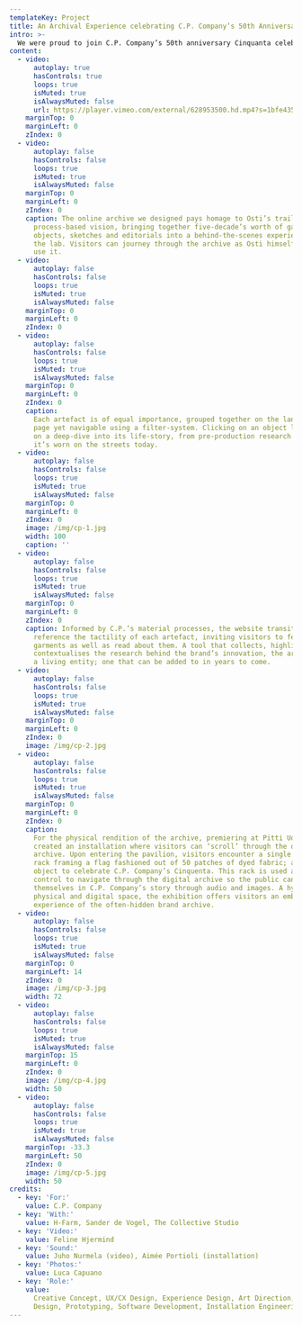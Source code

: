 ```yaml
---
templateKey: Project
title: An Archival Experience celebrating C.P. Company’s 50th Anniversary
intro: >-
  We were proud to join C.P. Company’s 50th anniversary Cinquanta celebrations to help them bring their rich archive to life – in both a physical and digital form. Working with five-decade’s worth of their hybrid urban sportswear, objects, sketches and editorials, we created an interactive spatial archive in a repurposed car park in Darwen, UK, as part of the 2021 British Textile Biennale, as well as a dynamic online archive. A hybrid of physical and digital space, the exhibition offers visitors an embodied experience of the often-hidden brand archive.
content:
  - video:
      autoplay: true
      hasControls: true
      loops: true
      isMuted: true
      isAlwaysMuted: false
      url: https://player.vimeo.com/external/628953500.hd.mp4?s=1bfe435a8e9b72f21238f8da6f1e0de4b05d5093&profile_id=175
    marginTop: 0
    marginLeft: 0
    zIndex: 0
  - video:
      autoplay: false
      hasControls: false
      loops: true
      isMuted: true
      isAlwaysMuted: false
    marginTop: 0
    marginLeft: 0
    zIndex: 0
    caption: The online archive we designed pays homage to Osti’s trailblazing
      process-based vision, bringing together five-decade’s worth of garments,
      objects, sketches and editorials into a behind-the-scenes experience of
      the lab. Visitors can journey through the archive as Osti himself might
      use it.
  - video:
      autoplay: false
      hasControls: false
      loops: true
      isMuted: true
      isAlwaysMuted: false
    marginTop: 0
    marginLeft: 0
    zIndex: 0
  - video:
      autoplay: false
      hasControls: false
      loops: true
      isMuted: true
      isAlwaysMuted: false
    marginTop: 0
    marginLeft: 0
    zIndex: 0
    caption:
      Each artefact is of equal importance, grouped together on the landing
      page yet navigable using a filter-system. Clicking on an object leads you
      on a deep-dive into its life-story, from pre-production research to how
      it’s worn on the streets today.
  - video:
      autoplay: false
      hasControls: false
      loops: true
      isMuted: true
      isAlwaysMuted: false
    marginTop: 0
    marginLeft: 0
    zIndex: 0
    image: /img/cp-1.jpg
    width: 100
    caption: ''
  - video:
      autoplay: false
      hasControls: false
      loops: true
      isMuted: true
      isAlwaysMuted: false
    marginTop: 0
    marginLeft: 0
    zIndex: 0
    caption: Informed by C.P.’s material processes, the website transitions
      reference the tactility of each artefact, inviting visitors to feel the
      garments as well as read about them. A tool that collects, highlights and
      contextualises the research behind the brand’s innovation, the archive is
      a living entity; one that can be added to in years to come.
  - video:
      autoplay: false
      hasControls: false
      loops: true
      isMuted: true
      isAlwaysMuted: false
    marginTop: 0
    marginLeft: 0
    zIndex: 0
    image: /img/cp-2.jpg
  - video:
      autoplay: false
      hasControls: false
      loops: true
      isMuted: true
      isAlwaysMuted: false
    marginTop: 0
    marginLeft: 0
    zIndex: 0
    caption:
      For the physical rendition of the archive, premiering at Pitti Uomo, we
      created an installation where visitors can ‘scroll’ through the online
      archive. Upon entering the pavilion, visitors encounter a single archive
      rack framing a flag fashioned out of 50 patches of dyed fabric; a symbolic
      object to celebrate C.P. Company’s Cinquenta. This rack is used as a
      control to navigate through the digital archive so the public can immerse
      themselves in C.P. Company’s story through audio and images. A hybrid of
      physical and digital space, the exhibition offers visitors an embodied
      experience of the often-hidden brand archive.
  - video:
      autoplay: false
      hasControls: false
      loops: true
      isMuted: true
      isAlwaysMuted: false
    marginTop: 0
    marginLeft: 14
    zIndex: 0
    image: /img/cp-3.jpg
    width: 72
  - video:
      autoplay: false
      hasControls: false
      loops: true
      isMuted: true
      isAlwaysMuted: false
    marginTop: 15
    marginLeft: 0
    zIndex: 0
    image: /img/cp-4.jpg
    width: 50
  - video:
      autoplay: false
      hasControls: false
      loops: true
      isMuted: true
      isAlwaysMuted: false
    marginTop: -33.3
    marginLeft: 50
    zIndex: 0
    image: /img/cp-5.jpg
    width: 50
credits:
  - key: 'For:'
    value: C.P. Company
  - key: 'With:'
    value: H-Farm, Sander de Vogel, The Collective Studio
  - key: 'Video:'
    value: Feline Hjermind
  - key: 'Sound:'
    value: Juho Nurmela (video), Aimée Portioli (installation)
  - key: 'Photos:'
    value: Luca Capuano
  - key: 'Role:'
    value:
      Creative Concept, UX/CX Design, Experience Design, Art Direction, Spatial
      Design, Prototyping, Software Development, Installation Engineering
---
```

